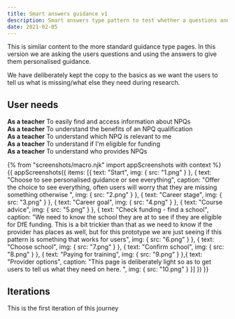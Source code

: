 ```yaml
---
title: Smart answers guidance v1
description: Smart answers type pattern to test whether a questions and answers style process will help users understand NPQ
date: 2021-02-05
---
```


This is similar content to the more standard guidance type pages. In this version we are asking the users questions and using the answers to give them personalised guidance.

We have deliberately kept the copy to the basics as we want the users to tell us what is missing/what else they need during research.

## User needs

<b>As a teacher</b>
To easily find and access information about NPQs<br />
<b>As a teacher</b>
To understand the benefits of an NPQ qualification<br />
<b>As a teacher</b>
To understand which NPQ is relevant to me<br />
<b>As a teacher</b>
To understand if I'm eligible for funding<br />
<b>As a teacher</b>
To understand who provides NPQs

{% from "screenshots/macro.njk" import appScreenshots with context %}
{{ appScreenshots({
  items: [{
      text: "Start",
      img: { src: "1.png" }
    },  {
      text: "Choose to see personalised guidance or see everything",
      caption: "Offer the choice to see everything, often users will worry that they are missing something otherwise ",
      img: { src: "2.png" }
    }, {
      text: "Career stage",
      img: { src: "3.png" }
    }, {
      text: "Career goal",
      img: { src: "4.png" }
    }, {
      text: "Course advice",
      img: { src: "5.png" }
    }, {
      text: "Check funding - find a school",
      caption: "We need to know the school they are at to see if they are eligible for DfE funding. This is a bit trickier than that as we need to know if the provider has places as well, but for this prototype we are just seeing if this pattern is something that works for users",
      img: { src: "6.png" }
    }, {
      text: "Choose school",
      img: { src: "7.png" }
    }, {
      text: "Confirm school",
      img: { src: "8.png" }
    }, {
      text: "Paying for training",
      img: { src: "9.png" }
    },{
      text: "Provider options",
       caption: "This page is deliberately light so as to get users to tell us what they need on here. ",
      img: { src: "10.png" }
    }]
}) }}

## Iterations
This is the first iteration of this journey

